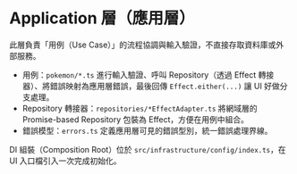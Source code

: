 # Application 層（應用層）

此層負責「用例（Use Case）」的流程協調與輸入驗證，不直接存取資料庫或外部服務。

- 用例：`pokemon/*.ts` 進行輸入驗證、呼叫 Repository（透過 Effect 轉接器）、將錯誤映射為應用層錯誤，最後回傳 `Effect.either(...)` 讓 UI 好做分支處理。
- Repository 轉接器：`repositories/*EffectAdapter.ts` 將網域層的 Promise-based Repository 包裝為 Effect，方便在用例中組合。
- 錯誤模型：`errors.ts` 定義應用層可見的錯誤型別，統一錯誤處理界線。

DI 組裝（Composition Root）位於 `src/infrastructure/config/index.ts`，在 UI 入口檔引入一次完成初始化。
